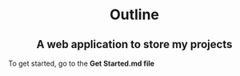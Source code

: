 <h1 align="center">
 Outline
</h1>
<h2 align="center">A web application to store my projects</h2>
<p>To get started, go to the <strong>Get Started.md file</strong></p>

